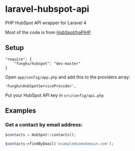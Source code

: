 laravel-hubspot-api
===================

PHP HubSpot API wrapper for Laravel 4

Most of the code is from [HubSpot/haPiHP](https://github.com/HubSpot/haPiHP).

## Setup

```
"require": {
	"fungku/hubspot": "dev-master"
}
```

Open `app/config/app.php` and add this to the providers array:

```
'Fungku\HubSpotServiceProvider',
```

Put your HubSpot API key in `src/config/api.php`

## Examples

### Get a contact by email address:

```php
$contacts = HubSpot::contacts();

$contacts->findByEmail('example@somedomain.com');
```
